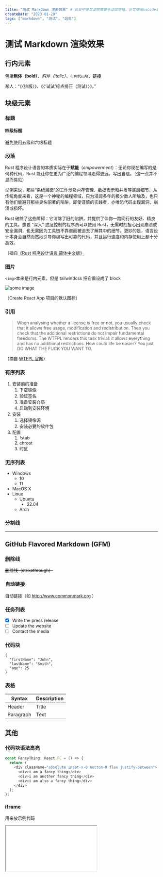 ```yaml
---
title: "测试 Markdown 渲染效果" # 此处中英文混排需要手动加空格，正文使用vscode自动加空格所以不用手动
createDate: "2023-01-20"
tags: ["markdown", "测试", "站务"]
---
```


# 测试 Markdown 渲染效果

## 行内元素

包括**粗体（bold）**、_斜体（italic）_、`行内代码块`、[链接](#)

某人：“《〈排版〉》、《〈‘试试’标点挤压（测试）〉》。”

## 块级元素

### 标题

#### 四级标题

避免使用五级和六级标题

### 段落

Rust 程序设计语言的本质实际在于**赋能**（_empowerment_）：无论你现在编写的是何种代码，Rust 能让你在更为广泛的编程领域走得更远，写出自信。（这一点并不显而易见）

举例来说，那些“系统层面”的工作涉及内存管理、数据表示和并发等底层细节。从传统角度来看，这是一个神秘的编程领域，只为浸润多年的极少数人所触及，也只有他们能避开那些臭名昭著的陷阱。即使谨慎的实践者，亦唯恐代码出现漏洞、崩溃或损坏。

Rust 破除了这些障碍：它消除了旧的陷阱，并提供了伴你一路同行的友好、精良的工具。想要 “深入” 底层控制的程序员可以使用 Rust，无需时刻担心出现崩溃或安全漏洞，也无需因为工具链不靠谱而被迫去了解其中的细节。更妙的是，语言设计本身会自然而然地引导你编写出可靠的代码，并且运行速度和内存使用上都十分高效。

（摘自[《Rust 程序设计语言 简体中文版》](https://kaisery.github.io/trpl-zh-cn/foreword.html)

### 图片

`<img>`本来是行内元素，但是 tailwindcss 把它重设成了 block

![some image](./assets/reacticon.ico)

（Create React App 项目的默认图标）

### 引用

> When analysing whether a license is free or not, you usually check that it allows free usage, modification and redistribution. Then you check that the additional restrictions do not impair fundamental freedoms. The WTFPL renders this task trivial: it allows everything and has no additional restrictions. How could life be easier? You just DO WHAT THE FUCK YOU WANT TO.

（摘自 [WTFPL 官网](http://www.wtfpl.net/about/)）

### 有序列表

1. 安装前的准备
   1. 下载镜像
   2. 验证签名
   3. 准备安装介质
   4. 启动到安装环境
2. 安装
   1. 选择镜像源
   2. 安装必要的软件包
3. 配置
   1. fstab
   2. chroot
   3. 时区

### 无序列表

- Windows
  - 10
  - 11
- MacOS X
- Linux
  - Ubuntu
    - 22.04
  - Arch

### 分割线

---

## GitHub Flavored Markdown (GFM)

### 删除线

~~删除线（strikethrough）~~

### 自动链接

自动链接（如 http://www.commonmark.org ）

### 任务列表

- [x] Write the press release
- [ ] Update the website
- [ ] Contact the media

### 代码块

```
{
  "firstName": "John",
  "lastName": "Smith",
  "age": 25
}
```

### 表格

| Syntax    | Description |
| --------- | ----------- |
| Header    | Title       |
| Paragraph | Text        |

## 其他

### 代码块语法高亮

```typescript
const FancyThing: React.FC = () => {
  return (
    <div className="absolute inset-x-0 bottom-0 flex justify-between">
      <div>i am a fancy thing</div>
      <div>i am another fancy thing</div>
      <div>i am also a fancy thing</div>
    </div>
  );
};
```

### iframe

用来放示例代码

<iframe src="./fuc.html"></iframe>
